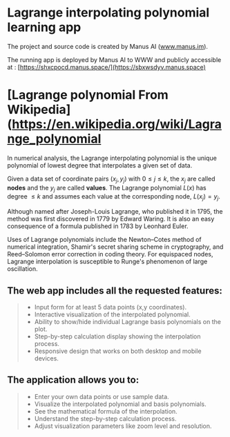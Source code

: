 # Lagrange interpolating polynomial learning app

The project and source code is created by Manus AI (www.manus.im).

The running app is deployed by Manus AI to WWW and publicly accessible at : [https://shxcpocd.manus.space/](https://sbxwsdyv.manus.space) 

[Lagrange polynomial From Wikipedia](https://en.wikipedia.org/wiki/Lagrange_polynomial
===============

In numerical analysis, the Lagrange interpolating polynomial is the unique polynomial of lowest degree that interpolates a given set of data.


Given a data set of coordinate pairs $(x_j, y_j)$ with $0 \leq j \leq k,$ the $x_j$ are called **nodes** and the $y_j$ are called **values**. The Lagrange polynomial $L(x)$ has degree $\le k$ and assumes each value at the corresponding node, $L(x_j) = y_j$.

Although named after Joseph-Louis Lagrange, who published it in 1795, the method was first discovered in 1779 by Edward Waring. It is also an easy consequence of a formula published in 1783 by Leonhard Euler. 

Uses of Lagrange polynomials include the Newton–Cotes method of numerical integration, Shamir's secret sharing scheme in cryptography, and Reed–Solomon error correction in coding theory.
For equispaced nodes, Lagrange interpolation is susceptible to Runge's phenomenon of large oscillation.

The web app includes all the requested features:
---------------
> - Input form for at least 5 data points (x,y coordinates).
> - Interactive visualization of the interpolated polynomial.
> - Ability to show/hide individual Lagrange basis polynomials on the plot.
> - Step-by-step calculation display showing the interpolation process.
> - Responsive design that works on both desktop and mobile devices.

The application allows you to:
---------------
> - Enter your own data points or use sample data.
> - Visualize the interpolated polynomial and basis polynomials.
> - See the mathematical formula of the interpolation.
> - Understand the step-by-step calculation process.
> - Adjust visualization parameters like zoom level and resolution.

